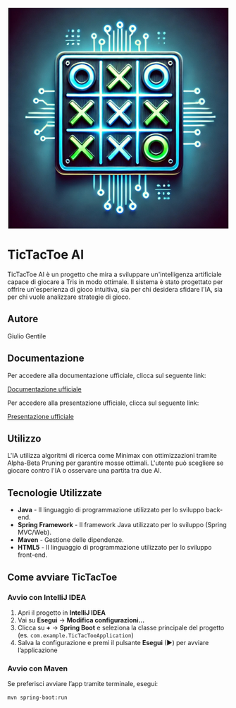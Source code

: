 <p align="center"><img src="src/main/resources/img/TicTacToe.jpg" style="width:500px;height:500px">

# TicTacToe AI

TicTacToe AI è un progetto che mira a sviluppare un'intelligenza artificiale capace di giocare a Tris in modo ottimale. Il sistema è stato progettato per offrire un'esperienza di gioco intuitiva, sia per chi desidera sfidare l'IA, sia per chi vuole analizzare strategie di gioco.

## Autore
Giulio Gentile

## Documentazione
Per accedere alla documentazione ufficiale, clicca sul seguente link:

[Documentazione ufficiale](src/main/resources/TicTacToe.pdf)

Per accedere alla presentazione ufficiale, clicca sul seguente link:

[Presentazione ufficiale](src/main/resources/TicTacToe_presentation.pdf)

## Utilizzo
L'IA utilizza algoritmi di ricerca come Minimax con ottimizzazioni tramite Alpha-Beta Pruning per garantire mosse ottimali.
L'utente può scegliere se giocare contro l'IA o osservare una partita tra due AI.

## Tecnologie Utilizzate
-  **Java** - Il linguaggio di programmazione utilizzato per lo sviluppo back-end.
-  **Spring Framework** - Il framework Java utilizzato per lo sviluppo (Spring MVC/Web).
-  **Maven** - Gestione delle dipendenze.
-  **HTML5** - Il linguaggio di programmazione utilizzato per lo sviluppo front-end.

## Come avviare TicTacToe

### Avvio con IntelliJ IDEA  
1. Apri il progetto in **IntelliJ IDEA**  
2. Vai su **Esegui** → **Modifica configurazioni...**  
3. Clicca su **+** → **Spring Boot** e seleziona la classe principale del progetto (es. `com.example.TicTacToeApplication`)  
4. Salva la configurazione e premi il pulsante **Esegui** (▶) per avviare l’applicazione  

### Avvio con Maven  
Se preferisci avviare l’app tramite terminale, esegui:  
```sh
mvn spring-boot:run
